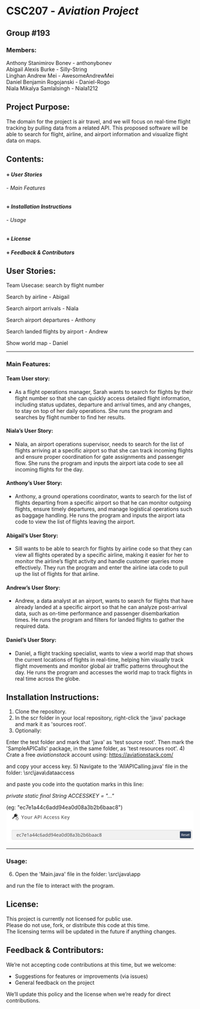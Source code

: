 # CSC207 - _Aviation Project_
## Group #193

### Members:
Anthony Stanimirov Bonev - anthonybonev  
Abigail Alexis Burke - Silly-String  
Linghan Andrew Mei - AwesomeAndrewMei  
Daniel Benjamin Rogojanski - Daniel-Rogo  
Niala Mikalya Samlalsingh - Niala1212

## Project Purpose:
The domain for the project is air travel, and we will focus on real-time flight tracking by pulling data from a related
API. This proposed software will be able to search for flight, airline, and airport information and visualize flight
data on maps.

## Contents:
#### + _User Stories_
###### - _Main Features_
#### + _Installation Instructions_
###### - _Usage_
#### + _License_
#### + _Feedback & Contributors_

## User Stories:
Team Usecase: search by flight number

Search by airline - Abigail

Search airport arrivals - Niala

Search airport departures - Anthony

Search landed flights by airport - Andrew

Show world map - Daniel

***
### Main Features:

#### Team User story:
- As a flight operations manager, Sarah wants to search for flights by their flight number so that she can quickly
  access detailed flight information, including status updates, departure and arrival times, and any changes, to stay on
  top of her daily operations. She runs the program and searches by flight number to find her results.

#### Niala’s User Story:
- Niala, an airport operations supervisor, needs to search for the list of flights arriving at a specific airport so
  that she can track incoming flights and ensure proper coordination for gate assignments and passenger flow. She runs the
  program and inputs the airport iata code to see all incoming flights for the day.

#### Anthony’s User Story:
- Anthony, a ground operations coordinator, wants to search for the list of flights departing from a specific airport
  so that he can monitor outgoing flights, ensure timely departures, and manage logistical operations such as baggage
  handling. He runs the program and inputs the airport iata code to view the list of flights leaving the airport.

#### Abigail’s User Story:
- Sill wants to be able to search for flights by airline code so that they can view all flights operated by a specific
  airline, making it easier for her to monitor the airline’s flight activity and handle customer queries more effectively.
  They run the program and enter the airline iata code to pull up the list of flights for that airline.

#### Andrew’s User Story:
- Andrew, a data analyst at an airport, wants to search for flights that have already landed at a specific airport so
  that he can analyze post-arrival data, such as on-time performance and passenger disembarkation times. He runs the
  program and filters for landed flights to gather the required data.

#### Daniel’s User Story:
- Daniel, a flight tracking specialist, wants to view a world map that shows the current locations of flights in
  real-time, helping him visually track flight movements and monitor global air traffic patterns throughout the day. He
  runs the program and accesses the world map to track flights in real time across the globe.

## Installation Instructions:
1) Clone the repository.
2) In the scr folder in your local repository, right-click the 'java' package and mark it as 'sources root'.
3) Optionally:

Enter the test folder and mark that 'java' as 'test source root'. Then mark the 'SampleAPICalls' package,
in the same folder, as 'test resources root'.
4) Crate a free _aviationstack_ account using: https://aviationstack.com/

and copy your access key.
5) Navigate to the 'AllAPICalling.java' file in the folder: \src\java\dataaccess

and paste you code into the quotation
marks in this line:

_private static final String ACCESSKEY = "..."_

(eg: "ec7e1a44c6add94ea0d08a3b2b6baac8")
![img.png](example_api_access_code.png)

***
### Usage:
6) Open the 'Main.java' file in the folder: \src\java\app

and run the file to interact with the program.

## License:
This project is currently not licensed for public use.  
Please do not use, fork, or distribute this code at this time.  
The licensing terms will be updated in the future if anything changes.

## Feedback & Contributors:
We’re not accepting code contributions at this time, but we welcome:
- Suggestions for features or improvements (via issues)
- General feedback on the project

We’ll update this policy and the license when we’re ready for direct contributions.